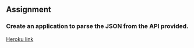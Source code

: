 ## Assignment

### Create an application to parse the JSON from the API provided.


[Heroku link](https://ubiquitous-octo-parakeet-1.herokuapp.com/)
